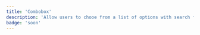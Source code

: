 ```yaml
---
title: 'Combobox'
description: 'Allow users to chooe from a list of options with search filtering functionality.'
badge: 'soon'
---
```

